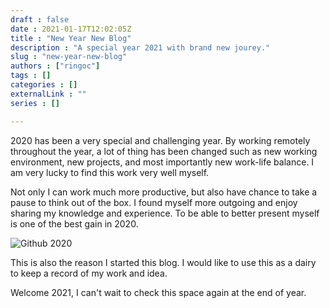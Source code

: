 ```yaml
---
draft : false
date : 2021-01-17T12:02:05Z
title : "New Year New Blog"
description : "A special year 2021 with brand new jourey."
slug : "new-year-new-blog"
authors : ["ringoc"]
tags : []
categories : []
externalLink : ""
series : []

---
```

2020 has been a very special and challenging year. By working remotely throughout the year, a lot of thing has been changed such as new working environment, new projects, and most importantly new work-life balance.
I am very lucky to find this work very well myself. 

Not only I can work much more productive, but also have chance to take a pause to think out of the box. I found myself more outgoing and enjoy sharing my knowledge and experience. To be able to better present myself is one of the best gain in 2020. 

![Github 2020](../../images/github-2020.png)

This is also the reason I started this blog. I would like to use this as a dairy to keep a record of my work and idea. 

Welcome 2021, I can't wait to check this space again at the end of year. 
